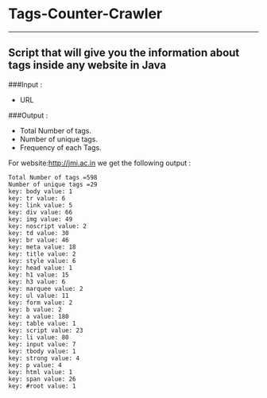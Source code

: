 # Tags-Counter-Crawler
-----------------------
Script that will give you the information about tags inside any website in Java
--------------------------------------------------------------------------------
###Input : 
  * URL

###Output :
  * Total Number of tags.
  * Number of unique tags.
  * Frequency of each Tags.
  
  For website:http://jmi.ac.in we get the following output :
  
  ```
Total Number of tags =598
Number of unique tags =29
key: body value: 1
key: tr value: 6
key: link value: 5
key: div value: 66
key: img value: 49
key: noscript value: 2
key: td value: 30
key: br value: 46
key: meta value: 18
key: title value: 2
key: style value: 6
key: head value: 1
key: h1 value: 15
key: h3 value: 6
key: marquee value: 2
key: ul value: 11
key: form value: 2
key: b value: 2
key: a value: 180
key: table value: 1
key: script value: 23
key: li value: 80
key: input value: 7
key: tbody value: 1
key: strong value: 4
key: p value: 4
key: html value: 1
key: span value: 26
key: #root value: 1
```
